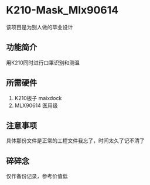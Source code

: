 # K210-Mask_Mlx90614
该项目是为别人做的毕业设计
## 功能简介
用K210同时进行口罩识别和测温
## 所需硬件
1. K210板子 maixdock
2. MLX90614 医用级
## 注意事项
  具体那份文件是正常的工程文件我忘了，时间太久了记不清了
## 碎碎念
仅作备份记录，参考价值低
